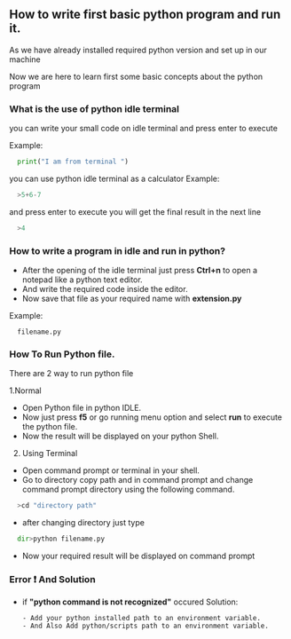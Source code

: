 ## How to write first basic python program and run it.

As we have already installed required python version and set up in our machine

Now we are here to learn first some basic concepts about the python program

### What is the use of python idle terminal
you can write your small code on idle terminal and press enter to execute

Example:
```python
  print("I am from terminal ")
```
you can use python idle terminal as a calculator
Example:
```python
  >5+6-7
```
and press enter to execute you will get the final result in the next line 
```python
  >4
```

### How to write a program in idle and run in python?
- After the opening of the idle terminal just press **Ctrl+n** to open a notepad like a python text editor.
- And write the required code inside the editor.
- Now save that file as your required name with **extension.py**

Example:
```
  filename.py
```

### How To Run Python  file.
There are 2 way to run python file

1.Normal 
  - Open Python file in python IDLE.
  - Now just press **f5** or go running menu option and select **run** to execute the python file.
  - Now the result will be displayed on your python Shell.
  
2. Using Terminal
- Open command prompt or terminal in your shell.
- Go to directory copy path and in command prompt and change command prompt directory using the following command.
```python
  >cd "directory path"
```
- after changing directory  just type 
```python
  dir>python filename.py
```
- Now your required result will be displayed on command prompt 

### Error :heavy_exclamation_mark: And Solution

- if **"python command is not recognized"** occured
  Solution:
    ```
    - Add your python installed path to an environment variable.
    - And Also Add python/scripts path to an environment variable.
    ```
   
